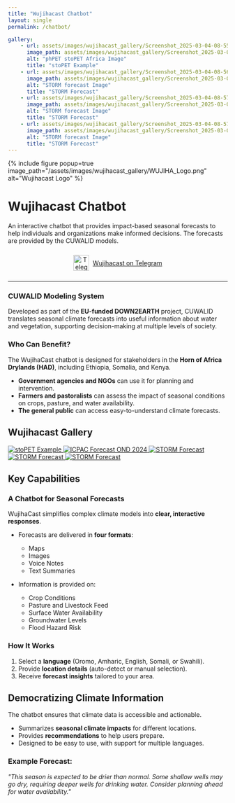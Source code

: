 ```yaml
---
title: "Wujihacast Chatbot"
layout: single
permalink: /chatbot/

gallery:
    - url: assets/images/wujihacast_gallery/Screenshot_2025-03-04-08-55-27-969_org.telegram.messenger.jpg
      image_path: assets/images/wujihacast_gallery/Screenshot_2025-03-04-08-55-27-969_org.telegram.messenger.jpg
      alt: "phPET stoPET Africa Image"
      title: "stoPET Example"
    - url: assets/images/wujihacast_gallery/Screenshot_2025-03-04-08-56-45-480_org.telegram.messenger.jpg
      image_path: assets/images/wujihacast_gallery/Screenshot_2025-03-04-08-56-45-480_org.telegram.messenger.jpg
      alt: "STORM forecast Image"
      title: "STORM Forecast"
    - url: assets/images/wujihacast_gallery/Screenshot_2025-03-04-08-57-04-525_org.telegram.messenger.jpg
      image_path: assets/images/wujihacast_gallery/Screenshot_2025-03-04-08-57-04-525_org.telegram.messenger.jpg
      alt: "STORM forecast Image"
      title: "STORM Forecast"
    - url: assets/images/wujihacast_gallery/Screenshot_2025-03-04-08-57-36-968_org.telegram.messenger.jpg
      image_path: assets/images/wujihacast_gallery/Screenshot_2025-03-04-08-57-36-968_org.telegram.messenger.jpg
      alt: "STORM forecast Image"
      title: "STORM Forecast"
---
```


<link rel="stylesheet" href="{{ '/assets/css/wujihacast.css' | relative_url }}">

{% include figure popup=true image_path="/assets/images/wujihacast_gallery/WUJIHA_Logo.png" alt="Wujihacast Logo" %}

# Wujihacast Chatbot


An interactive chatbot that provides impact-based seasonal forecasts to help individuals and organizations make informed decisions. The forecasts are provided by the CUWALID models.

<div style="display: flex; justify-content: center; align-items: center; text-align: center;">
    <a href="https://t.me/wujihacast_igad_bot/" class="btn btn--primary" target="_blank" style="display: inline-flex; align-items: center; gap: 8px; padding: 10px 15px;">
        <img src="/assets/images/wujihacast_gallery/WUJIHA_Icon_Yellow.png" alt="Telegram Icon" style="height: 36px; width: 36px;">
        Wujihacast on Telegram
    </a>
</div>


---

### CUWALID Modeling System  
Developed as part of the **EU-funded DOWN2EARTH** project, CUWALID translates seasonal climate forecasts into useful information about water and vegetation, supporting decision-making at multiple levels of society.

### Who Can Benefit?  
The WujihaCast chatbot is designed for stakeholders in the **Horn of Africa Drylands (HAD)**, including Ethiopia, Somalia, and Kenya.  

- **Government agencies and NGOs** can use it for planning and intervention.  
- **Farmers and pastoralists** can assess the impact of seasonal conditions on crops, pasture, and water availability.  
- **The general public** can access easy-to-understand climate forecasts.  

## Wujihacast Gallery

<div class="custom-gallery">
    <a href="/assets/images/wujihacast_gallery/Screenshot_2025-03-04-08-55-27-969_org.telegram.messenger.jpg">
        <img src="/assets/images/wujihacast_gallery/Screenshot_2025-03-04-08-55-27-969_org.telegram.messenger.jpg" alt="stoPET Example">
    </a>
    <a href="/assets/images/wujihacast_gallery/Screenshot_2025-03-04-08-56-22-644_org.telegram.messenger.jpg">
        <img src="/assets/images/wujihacast_gallery/Screenshot_2025-03-04-08-56-22-644_org.telegram.messenger.jpg" alt="ICPAC Forecast OND 2024">
    </a>
    <a href="/assets/images/wujihacast_gallery/Screenshot_2025-03-04-08-56-45-480_org.telegram.messenger.jpg">
        <img src="/assets/images/wujihacast_gallery/Screenshot_2025-03-04-08-56-45-480_org.telegram.messenger.jpg" alt="STORM Forecast">
    </a>
    <a href="/assets/images/wujihacast_gallery/Screenshot_2025-03-04-08-57-04-525_org.telegram.messenger.jpg">
        <img src="/assets/images/wujihacast_gallery/Screenshot_2025-03-04-08-57-04-525_org.telegram.messenger.jpg" alt="STORM Forecast">
    </a>
    <a href="/assets/images/wujihacast_gallery/Screenshot_2025-03-04-08-57-36-968_org.telegram.messenger.jpg">
        <img src="/assets/images/wujihacast_gallery/Screenshot_2025-03-04-08-57-36-968_org.telegram.messenger.jpg" alt="STORM Forecast">
    </a>
</div> 

## Key Capabilities

### A Chatbot for Seasonal Forecasts  
WujihaCast simplifies complex climate models into **clear, interactive responses**.  

- Forecasts are delivered in **four formats**:  
  - Maps  
  - Images  
  - Voice Notes  
  - Text Summaries  

- Information is provided on:  
  - Crop Conditions  
  - Pasture and Livestock Feed  
  - Surface Water Availability  
  - Groundwater Levels  
  - Flood Hazard Risk  

### How It Works  
1. Select a **language** (Oromo, Amharic, English, Somali, or Swahili).  
2. Provide **location details** (auto-detect or manual selection).  
3. Receive **forecast insights** tailored to your area.  

## Democratizing Climate Information  
The chatbot ensures that climate data is accessible and actionable.  

- Summarizes **seasonal climate impacts** for different locations.  
- Provides **recommendations** to help users prepare.  
- Designed to be easy to use, with support for multiple languages.  

### Example Forecast:  
*"This season is expected to be drier than normal. Some shallow wells may go dry, requiring deeper wells for drinking water. Consider planning ahead for water availability."*





